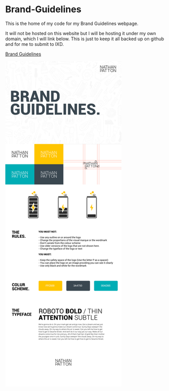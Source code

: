 # Brand-Guidelines
This is the home of my code for my Brand Guidelines webpage.

It will not be hosted on this website but I will be hosting it under my own domain, which I will link below.  This is just to keep it all backed up on github and for me to submit to IXD.

[Brand Guidelines](https://nathanpatton.github.io/Brand-Guidelines/index.html)

![Alt text](/assets/img/Brand-Guidelines.png)
